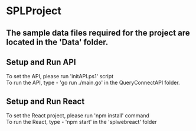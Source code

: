 ﻿# SPLProject

## The sample data files required for the project are located in the 'Data' folder.

## Setup and Run API 
To set the API, please run 'initAPI.ps1' script
<br />To run the API, type - 'go run ./main.go' in the QueryConnectAPI folder.

## Setup and Run React 
To set the React project, please run 'npm install' command
<br />To run the React, type - 'npm start' in the 'splwebreact' folder
